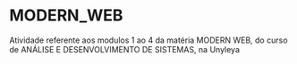 # MODERN_WEB
Atividade referente aos modulos 1 ao 4 da matéria MODERN WEB, do curso de ANÁLISE E DESENVOLVIMENTO DE SISTEMAS, na Unyleya
